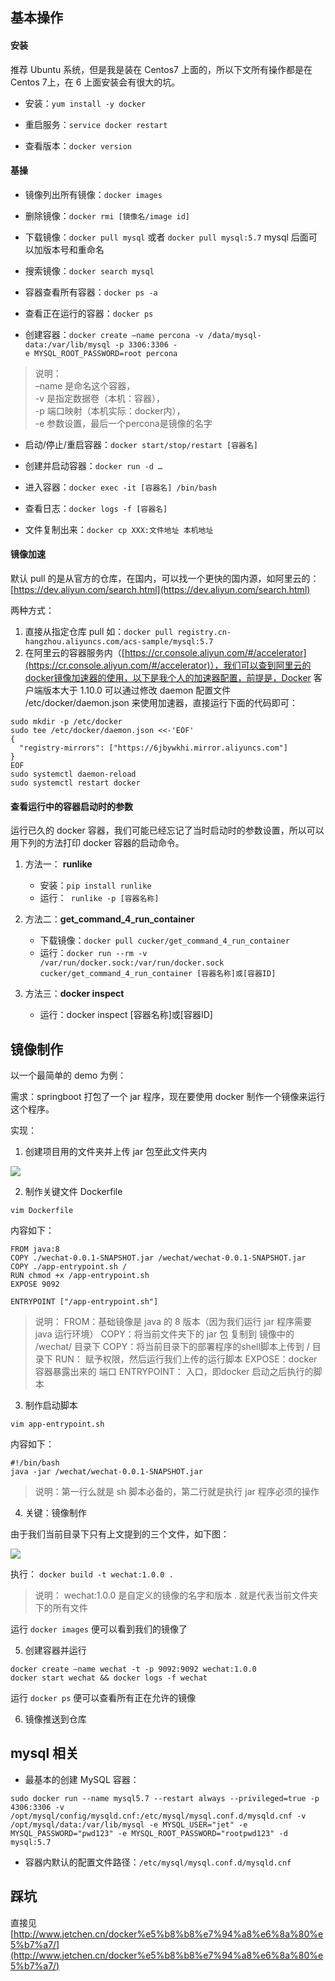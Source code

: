 ## 基本操作


#### 安装

推荐 Ubuntu 系统，但是我是装在 Centos7 上面的，所以下文所有操作都是在 Centos 7上，在 6 上面安装会有很大的坑。

- 安装：`yum install -y docker`

- 重启服务：`service docker restart` 

- 查看版本：`docker version`

#### 基操

- 镜像列出所有镜像：`docker images`

- 删除镜像：`docker rmi [镜像名/image id]`

- 下载镜像：`docker pull mysql` 或者 `docker pull mysql:5.7`  mysql 后面可以加版本号和重命名

- 搜索镜像：`docker search mysql`    

- 容器查看所有容器：`docker ps -a`

- 查看正在运行的容器：`docker ps`

- 创建容器：`docker create –name percona -v /data/mysql-data:/var/lib/mysql -p 3306:3306 -e MYSQL_ROOT_PASSWORD=root percona`

> 说明：  
> –name 是命名这个容器，  
> -v 是指定数据卷（本机：容器），  
> -p 端口映射（本机实际：docker内），  
> -e 参数设置，最后一个percona是镜像的名字  

- 启动/停止/重启容器：`docker start/stop/restart [容器名]`

- 创建并启动容器：`docker run -d …`

- 进入容器：`docker exec -it [容器名] /bin/bash`

- 查看日志：`docker logs -f [容器名]`

- 文件复制出来：`docker cp XXX:文件地址 本机地址`

#### 镜像加速
默认 pull 的是从官方的仓库，在国内，可以找一个更快的国内源，如阿里云的：[https://dev.aliyun.com/search.html](https://dev.aliyun.com/search.html)

两种方式：

1. 直接从指定仓库 pull 如：`docker pull registry.cn-hangzhou.aliyuncs.com/acs-sample/mysql:5.7`  
2. 在阿里云的容器服务内（[https://cr.console.aliyun.com/#/accelerator](https://cr.console.aliyun.com/#/accelerator)），我们可以查到阿里云的docker镜像加速器的使用，以下是我个人的加速器配置，前提是，Docker 客户端版本大于 1.10.0 可以通过修改 daemon 配置文件 /etc/docker/daemon.json 来使用加速器，直接运行下面的代码即可：

```
sudo mkdir -p /etc/docker 
sudo tee /etc/docker/daemon.json <<-'EOF' 
{ 
  "registry-mirrors": ["https://6jbywkhi.mirror.aliyuncs.com"] 
} 
EOF 
sudo systemctl daemon-reload 
sudo systemctl restart docker
```


#### 查看运行中的容器启动时的参数

运行已久的 docker 容器，我们可能已经忘记了当时启动时的参数设置，所以可以用下列的方法打印 docker 容器的启动命令。

1. 方法一： **runlike**
   - 安装：```pip install runlike```
   - 运行：``` runlike -p [容器名称]```

2. 方法二：**get_command_4_run_container**
   - 下载镜像：```docker pull cucker/get_command_4_run_container```
   - 运行：```docker run --rm -v /var/run/docker.sock:/var/run/docker.sock cucker/get_command_4_run_container [容器名称]或[容器ID]```

3. 方法三：**docker inspect**
   - 运行：docker inspect [容器名称]或[容器ID]


## 镜像制作

以一个最简单的 demo 为例：

需求：springboot 打包了一个 jar 程序，现在要使用 docker 制作一个镜像来运行这个程序。

实现：

1. 创建项目用的文件夹并上传 jar 包至此文件夹内

![](http://blogsource.chenkaikai.com/uploads/image/20171123/1511426103753590.png)

2. 制作关键文件 Dockerfile

`vim Dockerfile`

内容如下：

```
FROM java:8
COPY ./wechat-0.0.1-SNAPSHOT.jar /wechat/wechat-0.0.1-SNAPSHOT.jar
COPY ./app-entrypoint.sh /
RUN chmod +x /app-entrypoint.sh
EXPOSE 9092

ENTRYPOINT ["/app-entrypoint.sh"]
```

> 说明：
> FROM：基础镜像是 java 的 8 版本（因为我们运行 jar 程序需要 java 运行环境）
> COPY：将当前文件夹下的 jar 包 复制到 镜像中的 /wechat/ 目录下
> COPY：将当前目录下的部署程序的shell脚本上传到 / 目录下
> RUN： 赋予权限，然后运行我们上传的运行脚本
> EXPOSE：docker 容器暴露出来的 端口
> ENTRYPOINT： 入口，即docker 启动之后执行的脚本

3. 制作启动脚本

`vim app-entrypoint.sh`

内容如下：

```
#!/bin/bash
java -jar /wechat/wechat-0.0.1-SNAPSHOT.jar
```

> 说明：第一行么就是 sh 脚本必备的，第二行就是执行 jar 程序必须的操作

4. 关键：镜像制作

由于我们当前目录下只有上文提到的三个文件，如下图：

![](http://blogsource.chenkaikai.com/uploads/image/20171123/1511426788936616.png)

执行： `docker build -t wechat:1.0.0 .`

> 说明：
> wechat:1.0.0 是自定义的镜像的名字和版本
> . 就是代表当前文件夹下的所有文件

运行 `docker images` 便可以看到我们的镜像了

5. 创建容器并运行

```
docker create –name wechat -t -p 9092:9092 wechat:1.0.0  
docker start wechat && docker logs -f wechat
```

运行 `docker ps` 便可以查看所有正在允许的镜像

6. 镜像推送到仓库

## mysql 相关

- 最基本的创建 MySQL 容器：
```
sudo docker run --name mysql5.7 --restart always --privileged=true -p 4306:3306 -v /opt/mysql/config/mysqld.cnf:/etc/mysql/mysql.conf.d/mysqld.cnf -v /opt/mysql/data:/var/lib/mysql -e MYSQL_USER="jet" -e MYSQL_PASSWORD="pwd123" -e MYSQL_ROOT_PASSWORD="rootpwd123" -d mysql:5.7
```

- 容器内默认的配置文件路径：`/etc/mysql/mysql.conf.d/mysqld.cnf`

## 踩坑

直接见 [http://www.jetchen.cn/docker%e5%b8%b8%e7%94%a8%e6%8a%80%e5%b7%a7/](http://www.jetchen.cn/docker%e5%b8%b8%e7%94%a8%e6%8a%80%e5%b7%a7/)
